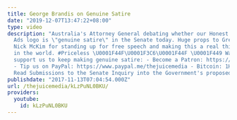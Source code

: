```yaml
---
title: George Brandis on Genuine Satire
date: "2019-12-07T13:47:22+08:00"
type: video
description: "Australia's Attorney General debating whether our Honest Government
  Ads logo is \"genuine satire\" in the Senate today. Huge props to Greens Senator
  Nick McKim​ for standing up for free speech and making this a real thing that happened
  in the world. #Priceless \U0001F44F\U0001F3C6\U0001F44F \U0001F449 Ways you can
  support us to keep making genuine satire: - Become a Patron: https://www.patreon.com/TheJuiceMedia
  - Tip us on PayPal: https://www.paypal.me/thejuicemedia - Bitcoin: 1HMPK1zFCLopAvNEvR3aehFU1tSvHeWkTS
  Read Submissions to the Senate Inquiry into the Government's proposed law: https://www.aph.gov.au/Parliamentary_Business/Committees/Senate/Legal_and_Constitutional_Affairs/ImpersonatingaCommBody/Submissions"
publishdate: "2017-11-13T07:04:54.000Z"
url: /thejuicemedia/kLzPuNL0BKU/
providers:
  youtube:
    id: kLzPuNL0BKU
---
```

